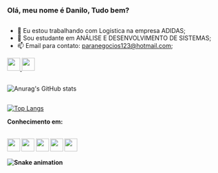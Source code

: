 ### Olá, meu nome é Danilo, Tudo bem?
##

- 🔭 Eu estou trabalhando com Logistica na empresa ADIDAS;
- 🌱 Sou estudante em ANÁLISE E DESENVOLVIMENTO DE SISTEMAS;
- 📫 Email para contato: paranegocios123@hotmail.com;



<div style="display: inline_block">
<a href="https://www.linkedin.com/in/danilo-wesley-968852138/"> <img allign="center"alt"danilolinke" height="30"src="https://img.shields.io/badge/LinkedIn-0077B5?style=for-the-badge&logo=linkedin&logoColor=white"> </img>
</a>
<a href="https://www.instagram.com/danilovesk"> <img allign="center"alt"daniloinsta" height="30"src="https://img.shields.io/badge/Instagram-E4405F?style=for-the-badge&logo=instagram&logoColor=white"> </img>
</a>                                                                                                                                                 
</div>
                                                                                                                                                   
                                                                                                                                                   
##
![Anurag's GitHub stats](https://github-readme-stats.vercel.app/api?username=danilovesk&locale=pt-BR&show_icons=true&theme=tokyonight&border_radius)

##
[![Top Langs](https://github-readme-stats.vercel.app/api/top-langs/?username=danilovesk&locale=pt-BR&layout=compact&theme=tokyonight&card_width=446&)](https://github.com/danilovesk/github-readme-stats)

<STRONG> Conhecimento em: <STRONG>
  
<div style="display: inline_block"><br>
  <img allign="center"alt"danilohtml" height="30"src=https://img.shields.io/badge/HTML5-E34F26?style=for-the-badge&logo=html5&logoColor=white">
  <img allign="center"alt"danilocss" height="30"src=https://img.shields.io/badge/CSS3-1572B6?style=for-the-badge&logo=css3&logoColor=white">
  <img allign="center"alt"danilojava" height="30"src=https://img.shields.io/badge/Java-ED8B00?style=for-the-badge&logo=java&logoColor=white">               
  <img allign="center"alt"danilojs" height="30"src=https://img.shields.io/badge/JavaScript-323330?style=for-the-badge&logo=javascript&logoColor=F7DF1E">
  <img allign="center"alt"danilojs" height="30"src=https://img.shields.io/badge/PHP-777BB4?style=for-the-badge&logo=php&logoColor=white">
 </div>

 ![Snake animation](https://github.com/danilovesk/danilovesk/blob/output/github-contribution-grid-snake.svg)                                                                                                                                       
  
